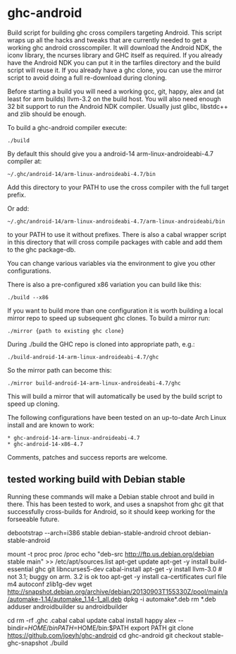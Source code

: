 ghc-android
===========

Build script for building ghc cross compilers targeting Android. This
script wraps up all the hacks and tweaks that are currently needed to
get a working ghc android crosscompiler. It will download the Android
NDK, the iconv library, the ncurses library and GHC itself as
required. If you already have the Android NDK you can put it in the
tarfiles directory and the build script will reuse it. If you already
have a ghc clone, you can use the mirror script to avoid doing a full
re-download during cloning.

Before starting a build you will need a working gcc, git, happy, alex
and (at least for arm builds) llvm-3.2 on the build host. You will also
need enough 32 bit support to run the Android NDK compiler. Usually
just glibc, libstdc++ and zlib should be enough.

To build a ghc-android compiler execute:

    ./build

By default this should give you a android-14 arm-linux-androideabi-4.7
compiler at:

    ~/.ghc/android-14/arm-linux-androideabi-4.7/bin

Add this directory to your PATH to use the cross compiler with the
full target prefix.

Or add:

    ~/.ghc/android-14/arm-linux-androideabi-4.7/arm-linux-androideabi/bin

to your PATH to use it without prefixes. There is also a cabal wrapper
script in this directory that will cross compile packages with cable
and add them to the ghc package-db.

You can change various variables via the environment to give you other
configurations.

There is also a pre-configured x86 variation you can build like this:

    ./build --x86

If you want to build more than one configuration it is worth building
a local mirror repo to speed up subsequent ghc clones. To build a
mirror run:

    ./mirror {path to existing ghc clone}
    
During ./build the GHC repo is cloned into appropriate path, e.g.:

    ./build-android-14-arm-linux-androideabi-4.7/ghc
    
So the mirror path can become this:

    ./mirror build-android-14-arm-linux-androideabi-4.7/ghc

This will build a mirror that will automatically be used by the build
script to speed up cloning.

The following configurations have been tested on an up-to-date Arch
Linux install and are known to work:

    * ghc-android-14-arm-linux-androideabi-4.7
    * ghc-android-14-x86-4.7

Comments, patches and success reports are welcome.

## tested working build with Debian stable

Running these commands will make a Debian stable chroot and build in there.
This has been tested to work, and uses a snapshot from ghc git that
successfully cross-builds for Android, so it should keep working for
the forseeable future.

debootstrap --arch=i386 stable debian-stable-android
chroot debian-stable-android

mount -t proc proc /proc
echo "deb-src http://ftp.us.debian.org/debian stable main" >> /etc/apt/sources.list
apt-get update
apt-get -y install build-essential ghc git libncurses5-dev cabal-install
apt-get -y install llvm-3.0 # not 3.1; buggy on arm. 3.2 is ok too
apt-get -y install ca-certificates curl file m4 autoconf zlib1g-dev
wget http://snapshot.debian.org/archive/debian/20130903T155330Z/pool/main/a/automake-1.14/automake_1.14-1_all.deb
dpkg -i automake*.deb
rm *.deb
adduser androidbuilder
su androidbuilder

cd
rm -rf .ghc .cabal
cabal update
cabal install happy alex --bindir=$HOME/bin
PATH=$HOME/bin:$PATH
export PATH
git clone https://github.com/joeyh/ghc-android
cd ghc-android
git checkout stable-ghc-snapshot
./build
